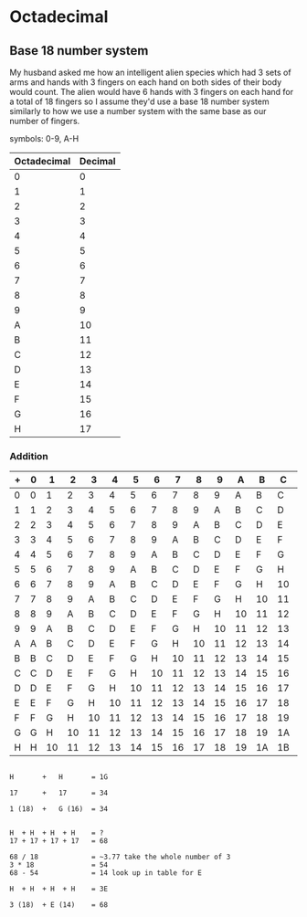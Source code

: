 # Octadecimal
## Base 18 number system

My husband asked me how an intelligent alien species which had 3 sets of arms and hands with 3 fingers on each hand on both sides of their body would count. The alien would have 6 hands with 3 fingers on each hand for a total of 18 fingers so I assume they'd use a base 18 number system similarly to how we use a number system with the same base as our number of fingers.

symbols: 0-9, A-H

|Octadecimal|Decimal |
|-------|------------|
|   0   |     0      |
|   1   |     1      |
|   2   |     2      |
|   3   |     3      |
|   4   |     4      |
|   5   |     5      |
|   6   |     6      |
|   7   |     7      |
|   8   |     8      |
|   9   |     9      |
|   A   |    10      |
|   B   |    11      |
|   C   |    12      |
|   D   |    13      |
|   E   |    14      |
|   F   |    15      |
|   G   |    16      |
|   H   |    17      |


### Addition

| + | 0  | 1  | 2  | 3  | 4  | 5  | 6  | 7  | 8  | 9  | A  | B  | C  | D   | E   | F   | G   | H   |
|---|----|----|----|----|----|----|----|----|----|----|----|----|----|-----|-----|-----|-----|-----|
| 0 | 0  | 1  | 2  | 3  | 4  | 5  | 6  | 7  | 8  | 9  | A  | B  | C  | D   | E   | F   | G   | H   |
| 1 | 1  | 2  | 3  | 4  | 5  | 6  | 7  | 8  | 9  | A  | B  | C  | D  | E   | F   | G   | H   | 10  |
| 2 | 2  | 3  | 4  | 5  | 6  | 7  | 8  | 9  | A  | B  | C  | D  | E  | F   | G   | H   | 10  | 11  |
| 3 | 3  | 4  | 5  | 6  | 7  | 8  | 9  | A  | B  | C  | D  | E  | F  | G   | H   | 10  | 11  | 12  |
| 4 | 4  | 5  | 6  | 7  | 8  | 9  | A  | B  | C  | D  | E  | F  | G  | H   | 10  | 11  | 12  | 13  |
| 5 | 5  | 6  | 7  | 8  | 9  | A  | B  | C  | D  | E  | F  | G  | H  | 10  | 11  | 12  | 13  | 14  |
| 6 | 6  | 7  | 8  | 9  | A  | B  | C  | D  | E  | F  | G  | H  | 10 | 11  | 12  | 13  | 14  | 15  |  
| 7 | 7  | 8  | 9  | A  | B  | C  | D  | E  | F  | G  | H  | 10 | 11 | 12  | 13  | 14  | 15  | 16  |
| 8 | 8  | 9  | A  | B  | C  | D  | E  | F  | G  | H  | 10 | 11 | 12 | 13  | 14  | 15  | 16  | 17  |
| 9 | 9  | A  | B  | C  | D  | E  | F  | G  | H  | 10 | 11 | 12 | 13 | 14  | 15  | 16  | 17  | 18  |
| A | A  | B  | C  | D  | E  | F  | G  | H  | 10 | 11 | 12 | 13 | 14 | 15  | 16  | 17  | 18  | 19  |
| B | B  | C  | D  | E  | F  | G  | H  | 10 | 11 | 12 | 13 | 14 | 15 | 16  | 17  | 18  | 19  | 1A  |
| C | C  | D  | E  | F  | G  | H  | 10 | 11 | 12 | 13 | 14 | 15 | 16 | 17  | 18  | 19  | 1A  | 1B  |
| D | D  | E  | F  | G  | H  | 10 | 11 | 12 | 13 | 14 | 15 | 16 | 17 | 18  | 19  | 1A  | 1B  | 1C  |
| E | E  | F  | G  | H  | 10 | 11 | 12 | 13 | 14 | 15 | 16 | 17 | 18 | 19  | 1A  | 1B  | 1C  | 1D  |
| F | F  | G  | H  | 10 | 11 | 12 | 13 | 14 | 15 | 16 | 17 | 18 | 19 | 1A  | 1B  | 1C  | 1D  | 1E  |
| G | G  | H  | 10 | 11 | 12 | 13 | 14 | 15 | 16 | 17 | 18 | 19 | 1A | 1B  | 1C  | 1D  | 1E  | 1F  |
| H | H  | 10 | 11 | 12 | 13 | 14 | 15 | 16 | 17 | 18 | 19 | 1A | 1B | 1C  | 1D  | 1E  | 1F  | 1G  |

```

H       +   H       = 1G

17      +   17      = 34

1 (18)  +   G (16)  = 34

```

```

H  + H  + H  + H    = ?
17 + 17 + 17 + 17   = 68

68 / 18             = ~3.77 take the whole number of 3
3 * 18              = 54
68 - 54             = 14 look up in table for E

H  + H  + H  + H    = 3E

3 (18)  + E (14)    = 68

```
